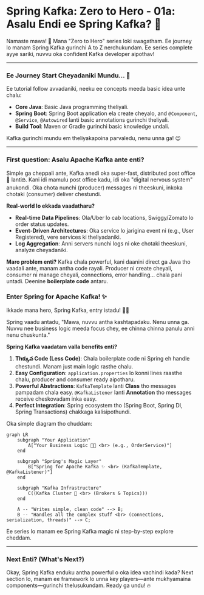 # Spring Kafka: Zero to Hero - 01a: Asalu Endi ee Spring Kafka? 🤔

Namaste mawa! 🙏 Mana "Zero to Hero" series loki swagatham. Ee journey lo manam Spring Kafka gurinchi A to Z nerchukundam. Ee series complete ayye sariki, nuvvu oka confident Kafka developer aipothav!

---

### Ee Journey Start Cheyadaniki Mundu... 🎒

Ee tutorial follow avvadaniki, neeku ee concepts meeda basic idea unte chalu:
*   **Core Java**: Basic Java programming theliyali.
*   **Spring Boot**: Spring Boot application ela create cheyalo, and `@Component`, `@Service`, `@Autowired` lanti basic annotations gurinchi theliyali.
*   **Build Tool**: Maven or Gradle gurinchi basic knowledge undali.

Kafka gurinchi mundu em theliyakapoina parvaledu, nenu unna ga! 😉

---

### First question: Asalu Apache Kafka ante enti?

Simple ga cheppali ante, Kafka anedi oka super-fast, distributed post office 📮 lantiది. Kani idi mamulu post office kadu, idi oka "digital nervous system" anukondi. Oka chota nunchi (producer) messages ni theeskuni, inkoka chotaki (consumer) deliver chestundi.

**Real-world lo ekkada vaadatharu?**
*   **Real-time Data Pipelines**: Ola/Uber lo cab locations, Swiggy/Zomato lo order status updates.
*   **Event-Driven Architectures**: Oka service lo jarigina event ni (e.g., User Registered), vere services ki theliyadaniki.
*   **Log Aggregation**: Anni servers nunchi logs ni oke chotaki theeskuni, analyze cheyadaniki.

**Maro problem enti?**
Kafka chala powerful, kani daanini direct ga Java tho vaadali ante, manam antha code rayali. Producer ni create cheyali, consumer ni manage cheyali, connections, error handling... chala pani untadi. Deenine **boilerplate code** antaru.

### Enter Spring for Apache Kafka! ✨

Ikkade mana hero, Spring Kafka, entry istadu! 🦸‍♂️

Spring vaadu antadu, "Mawa, nuvvu antha kashtapadaku. Nenu unna ga. Nuvvu nee business logic meeda focus chey, ee chinna chinna panulu anni nenu chuskunta."

**Spring Kafka vaadatam valla benefits enti?**

1.  **Thక్కువ Code (Less Code)**: Chala boilerplate code ni Spring eh handle chestundi. Manam just main logic rasthe chalu.
2.  **Easy Configuration**: `application.properties` lo konni lines raasthe chalu, producer and consumer ready aipotharu.
3.  **Powerful Abstractions**: `KafkaTemplate` lanti **Class** tho messages pampadam chala easy. `@KafkaListener` lanti **Annotation** tho messages receive cheskovadam inka easy.
4.  **Perfect Integration**: Spring ecosystem tho (Spring Boot, Spring DI, Spring Transactions) chakkaga kalisipothundi.

Oka simple diagram tho chuddam:

```mermaid
graph LR
    subgraph "Your Application"
        A["Your Business Logic 👨‍💻 <br> (e.g., OrderService)"]
    end

    subgraph "Spring's Magic Layer"
        B["Spring for Apache Kafka ✨ <br> (KafkaTemplate, @KafkaListener)"]
    end

    subgraph "Kafka Infrastructure"
        C((Kafka Cluster 📮 <br> (Brokers & Topics)))
    end

    A -- "Writes simple, clean code" --> B;
    B -- "Handles all the complex stuff <br> (connections, serialization, threads)" --> C;
```

Ee series lo manam ee Spring Kafka magic ni step-by-step explore cheddam.

---

### Next Enti? (What's Next?)

Okay, Spring Kafka enduku antha powerful o oka idea vachindi kada? Next section lo, manam ee framework lo unna key players—ante mukhyamaina components—gurinchi thelusukundam. Ready ga undu! 🔥